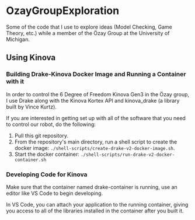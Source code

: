 # OzayGroupExploration
Some of the code that I use to explore ideas (Model Checking, Game Theory, etc.) while a member of the Özay Group at the University of Michigan.

## Using Kinova

### Building Drake-Kinova Docker Image and Running a Container with it

In order to control the 6 Degree of Freedom Kinova Gen3 in the Özay group, I use Drake along with the Kinova Kortex API and kinova_drake (a library built by Vince Kurtz).

If you are interested in getting set up with all of the software that you need to control our robot, do the following:
1. Pull this git repository.
2. From the repository's main directory, run a shell script to create the docker image: `./shell-scripts/create-drake-v2-docker-image.sh`.
3. Start the docker container: `./shell-scripts/run-drake-v2-docker-container.sh`

### Developing Code for Kinova

Make sure that the container named drake-container is running, use an editor like VS Code to begin developing.

In VS Code, you can attach your application to the running container, giving you access to all of the libraries installed in the container after you built it.